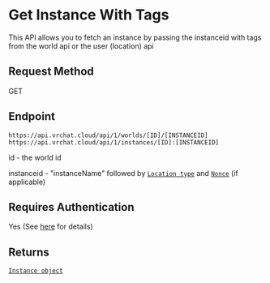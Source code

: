 # Get Instance With Tags
This API allows you to fetch an instance by passing the instanceid with tags from the world api or the user (location) api

## Request Method
GET

## Endpoint
    https://api.vrchat.cloud/api/1/worlds/[ID]/[INSTANCEID]
    https://api.vrchat.cloud/api/1/instances/[ID]:[INSTANCEID]

id - the world id

instanceid - "instanceName" followed by [`Location type`](/Objects/User.md#instance-type) and [`Nonce`](/Objects/User.md#nonce) (if applicable)

## Requires Authentication
Yes (See [here](/Authorization.md) for details)

## Returns

[`Instance object`](/Objects/World.md#instance-object)
